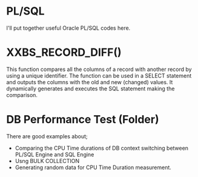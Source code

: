 # PL/SQL
I'll put together useful Oracle PL/SQL codes here.

# XXBS_RECORD_DIFF()
This function compares all the columns of a record with another record by using a unique identifier. The function can be used in a SELECT statement and outputs the columns with the old and new (changed) values. It dynamically generates and executes the SQL statement making the comparison.

# DB Performance Test (Folder)
There are good examples about;
* Comparing the CPU Time durations of DB context switching between PL/SQL Engine and SQL Engine
* Usng BULK COLLECTION
* Generating random data for CPU Time Duration measurement.

